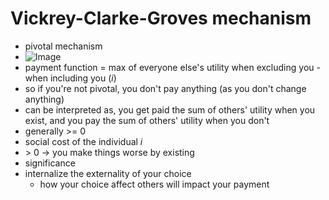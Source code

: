 # Vickrey-Clarke-Groves mechanism
- pivotal mechanism
- ![Image](https://i.imgur.com/U9dsU4N.png)
- payment function = max of everyone else's utility when excluding you - when including you ($i$)
- so if you're not pivotal, you don't pay anything (as you don't change anything)
- can be interpreted as, you get paid the sum of others' utility when you exist, and you pay the sum of others' utility when you don't
- generally >= 0
- social cost of the individual $i$
- \> 0 → you make things worse by existing
- significance
- internalize the externality of your choice
  - how your choice affect others will impact your payment